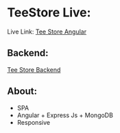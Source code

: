 # TeeStore Live:

Live Link: [Tee Store Angular](https://tee-store-angular.web.app/)

## Backend:

[Tee Store Backend](https://tee-store-backend.vercel.app/)

## About:
- SPA
- Angular + Express Js + MongoDB
- Responsive
